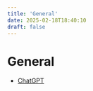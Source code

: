 ```yaml
---
title: 'General'
date: 2025-02-18T18:40:10
draft: false
---
```


# General

- [ChatGPT](./ai-prompting/)
